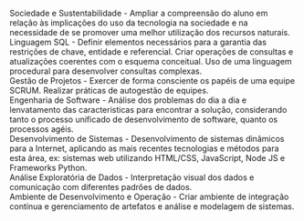 Sociedade e Sustentabilidade  - Ampliar	a	compreensão	do	aluno	em	relação	às	implicações	do	uso	da	tecnologia	na	sociedade	e	na	necessidade	de se	promover	uma	melhor	utilização	dos	recursos	naturais.  
Linguagem SQL -  Definir	elementos	necessários	para	a	garantia	das	restrições	de	chave,	entidade	e	referencial. Criar	operações	de	consultas	e	atualizações	coerentes	com	o	esquema	conceitual. Uso	de	uma	linguagem procedural	para	desenvolver	consultas	complexas.   
Gestão de Projetos - Exercer	de	forma	consciente	os	papéis	de	uma	equipe	SCRUM. Realizar	práticas	de	autogestão	de	equipes.    
Engenharia de Software - Análise dos problemas do dia a dia e lenvatamento das caracteristicas para encontrar a solução, considerando tanto o processo unificado de desenvolvimento de software, quanto os processos agéis.  
Desenvolvimento de Sistemas - Desenvolvimento	 de	 sistemas	 dinâmicos	 para	 a	 Internet,	 aplicando	 as	 mais	 recentes	tecnologias	e	métodos	para	esta	área, ex: sistemas	web	utilizando	HTML/CSS,	JavaScript,	Node	JS	e	Frameworks	Python.  
Análise Exploratória de Dados - Interpretação	visual	dos	dados	e	comunicação com	diferentes	padrões	de dados.  
Ambiente de Desenvolvimento e Operação - Criar	ambiente	de	integração	contínua e gerenciamento de artefatos e análise e modelagem de sistemas.  
